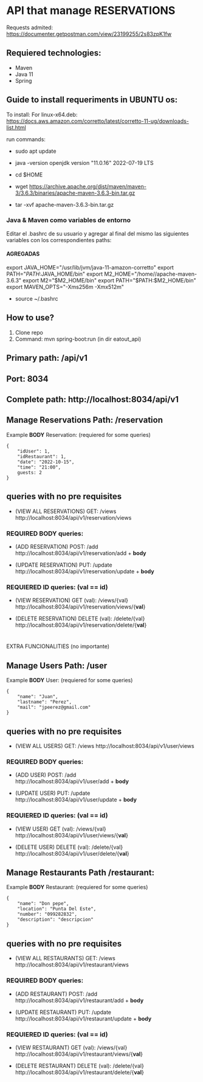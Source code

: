 # API that manage RESERVATIONS
Requests admited: https://documenter.getpostman.com/view/23199255/2s83zpK1fw

## Requiered technologies:
- Maven
- Java 11
- Spring

## Guide to install requeriments in UBUNTU os:


To install:
For linux-x64.deb: https://docs.aws.amazon.com/corretto/latest/corretto-11-ug/downloads-list.html

run commands: 
- sudo apt update

- java -version
openjdk version "11.0.16" 2022-07-19 LTS

- cd $HOME

- wget https://archive.apache.org/dist/maven/maven-3/3.6.3/binaries/apache-maven-3.6.3-bin.tar.gz

- tar -xvf apache-maven-3.6.3-bin.tar.gz

### Java & Maven como variables de entorno
Editar el .bashrc de su usuario y agregar al final del mismo las siguientes variables con los correspondientes paths:
#### AGREGADAS
export JAVA_HOME="/usr/lib/jvm/java-11-amazon-corretto"
export PATH="$PATH:$JAVA_HOME/bin"
export M2_HOME="/home/<user name>/apache-maven-3.6.3"
export M2="$M2_HOME/bin"
export PATH="$PATH:$M2_HOME/bin"
export MAVEN_OPTS="-Xms256m -Xmx512m"
	
- source ~/.bashrc


## How to use?
1. Clone repo
2. Command: mvn spring-boot:run  (in dir eatout_api)


## Primary path: /api/v1
## Port: 8034
## Complete path: http://localhost:8034/api/v1


## Manage Reservations Path: /reservation

Example **BODY** Reservation: (requiered for some queries)
```
{
	"idUser": 1,
	"idRestaurant": 1,
	"date": "2022-10-15",
	"time": "21:00",
	guests: 2
}
```

## queries with no pre requisites
- (VIEW ALL RESERVATIONS) GET: /views 
http://localhost:8034/api/v1/reservation/views

### **REQUIRED BODY** queries:
- (ADD RESERVATION) POST: /add  
http://localhost:8034/api/v1/reservation/add + **body**

- (UPDATE RESERVATION) PUT: /update  
http://localhost:8034/api/v1/reservation/update + **body**

### **REQUIERED ID** queries: (val == id)
- (VIEW RESERVATION) GET (val): /views/{val}  
http://localhost:8034/api/v1/reservation/views/{**val**}

- (DELETE RESERVATION) DELETE (val): /delete/{val}  
http://localhost:8034/api/v1/reservation/delete/{**val**}


#

EXTRA FUNCIONALITIES (no importante)

## Manage Users Path: /user
Example **BODY** User: (requiered for some queries)
```
{
    "name": "Juan",
    "lastname": "Perez",
    "mail": "jpeerez@gmail.com"
}
```

## queries with no pre requisites
- (VIEW ALL USERS) GET: /views 
http://localhost:8034/api/v1/user/views

### **REQUIRED BODY** queries:
- (ADD USER) POST: /add  
http://localhost:8034/api/v1/user/add + **body**

- (UPDATE USER) PUT: /update  
http://localhost:8034/api/v1/user/update + **body**

### **REQUIERED ID** queries: (val == id)
- (VIEW USER) GET (val): /views/{val}  
http://localhost:8034/api/v1/user/views/{**val**}

- (DELETE USER) DELETE (val): /delete/{val}  
http://localhost:8034/api/v1/user/delete/{**val**}



## Manage Restaurants Path /restaurant:
Example **BODY** Restaurant: (requiered for some queries)
```
{
    "name": "Don pepe",
    "location": "Punta Del Este",
    "number": "099282832",
    "description": "descripcion"
}
```

## queries with no pre requisites
- (VIEW ALL RESTAURANTS) GET: /views 
http://localhost:8034/api/v1/restaurant/views

### **REQUIRED BODY** queries:
- (ADD RESTAURANT) POST: /add  
http://localhost:8034/api/v1/restaurant/add + **body**

- (UPDATE RESTAURANT) PUT: /update  
http://localhost:8034/api/v1/restaurant/update + **body**

### **REQUIERED ID** queries: (val == id)
- (VIEW RESTAURANT) GET (val): /views/{val}  
http://localhost:8034/api/v1/restaurant/views/{**val**}

- (DELETE RESTAURANT) DELETE (val): /delete/{val}  
http://localhost:8034/api/v1/restaurant/delete/{**val**} 


